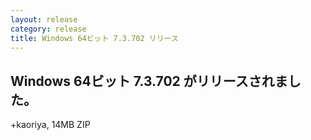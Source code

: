 ```yaml
---
layout: release
category: release
title: Windows 64ビット 7.3.702 リリース
---
```


Windows 64ビット 7.3.702 がリリースされました。
-------------------------------------------------------

+kaoriya, 14MB ZIP
